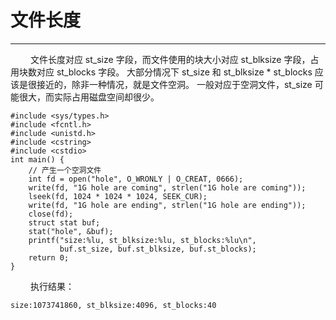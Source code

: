 # 文件长度
***

&emsp;&emsp;
文件长度对应 st\_size 字段，而文件使用的块大小对应 st\_blksize 字段，占用块数对应 st\_blocks 字段。
大部分情况下 st\_size 和 st\_blksize * st\_blocks 应该是很接近的，除非一种情况，就是文件空洞。
一般对应于空洞文件，st\_size 可能很大，而实际占用磁盘空间却很少。

    #include <sys/types.h>
    #include <fcntl.h>
    #include <unistd.h>
    #include <cstring>
    #include <cstdio>
    int main() {
        // 产生一个空洞文件
        int fd = open("hole", O_WRONLY | O_CREAT, 0666);
        write(fd, "1G hole are coming", strlen("1G hole are coming"));
        lseek(fd, 1024 * 1024 * 1024, SEEK_CUR);
        write(fd, "1G hole are ending", strlen("1G hole are ending"));
        close(fd);
        struct stat buf;
        stat("hole", &buf);
        printf("size:%lu, st_blksize:%lu, st_blocks:%lu\n",
               buf.st_size, buf.st_blksize, buf.st_blocks);
        return 0;
    }

&emsp;&emsp;
执行结果：

    size:1073741860, st_blksize:4096, st_blocks:40